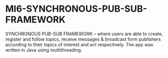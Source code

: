 # MI6-SYNCHRONOUS-PUB-SUB-FRAMEWORK
<p>
SYNCHRONOUS PUB-SUB FRAMEWORK – where users are able to create, register and follow topics,
receive messages & broadcast form publishers according to their topics of interest and act respectively.
The app was written in Java using multithreading.

</p>
